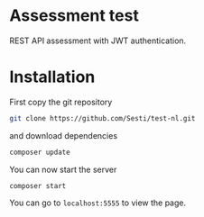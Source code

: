 # Assessment test
REST API assessment with JWT authentication.

# Installation


First copy the git repository
```bash
git clone https://github.com/Sesti/test-nl.git
```

and download dependencies
```bash
composer update
```

You can now start the server
```
composer start
```

You can go to `localhost:5555` to view the page.